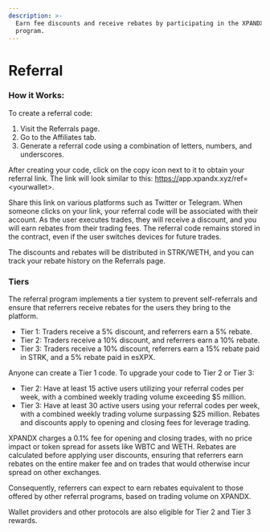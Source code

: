 ```yaml
---
description: >-
  Earn fee discounts and receive rebates by participating in the XPANDX referral
  program.
---
```


# Referral

### How it Works:&#x20;

To create a referral code:

1. Visit the Referrals page.
2. Go to the Affiliates tab.
3. Generate a referral code using a combination of letters, numbers, and underscores.

After creating your code, click on the copy icon next to it to obtain your referral link. The link will look similar to this: [https://](https://xpandx.finance/#/?ref=)app.xpandx.xyz/ref=\<yourwallet>.

Share this link on various platforms such as Twitter or Telegram. When someone clicks on your link, your referral code will be associated with their account. As the user executes trades, they will receive a discount, and you will earn rebates from their trading fees. The referral code remains stored in the contract, even if the user switches devices for future trades.&#x20;

The discounts and rebates will be distributed in STRK/WETH, and you can track your rebate history on the Referrals page.&#x20;

### Tiers

The referral program implements a tier system to prevent self-referrals and ensure that referrers receive rebates for the users they bring to the platform.&#x20;

* Tier 1: Traders receive a 5% discount, and referrers earn a 5% rebate.&#x20;
* Tier 2: Traders receive a 10% discount, and referrers earn a 10% rebate.&#x20;
* Tier 3: Traders receive a 10% discount, referrers earn a 15% rebate paid in STRK, and a 5% rebate paid in esXPX.&#x20;

Anyone can create a Tier 1 code. To upgrade your code to Tier 2 or Tier 3:

* Tier 2: Have at least 15 active users utilizing your referral codes per week, with a combined weekly trading volume exceeding $5 million.
* Tier 3: Have at least 30 active users using your referral codes per week, with a combined weekly trading volume surpassing $25 million. Rebates and discounts apply to opening and closing fees for leverage trading.&#x20;

XPANDX charges a 0.1% fee for opening and closing trades, with no price impact or token spread for assets like WBTC and WETH. Rebates are calculated before applying user discounts, ensuring that referrers earn rebates on the entire maker fee and on trades that would otherwise incur spread on other exchanges.&#x20;

Consequently, referrers can expect to earn rebates equivalent to those offered by other referral programs, based on trading volume on XPANDX.&#x20;

Wallet providers and other protocols are also eligible for Tier 2 and Tier 3 rewards.
